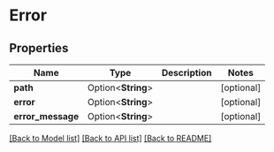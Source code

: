 # Error

## Properties

 Name              | Type               | Description | Notes      
-------------------|--------------------|-------------|------------
 **path**          | Option<**String**> |             | [optional] 
 **error**         | Option<**String**> |             | [optional] 
 **error_message** | Option<**String**> |             | [optional] 

[[Back to Model list]](../README.md#documentation-for-models) [[Back to API list]](../README.md#documentation-for-api-endpoints) [[Back to README]](../README.md)


